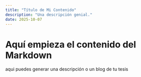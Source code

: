 ```yaml
---
title: "Título de Mi Contenido"
description: "Una descripción genial."
date: 2025-10-07
---
```


# Aquí empieza el contenido del Markdown

aqui puedes generar una descripción o un blog de tu tesis